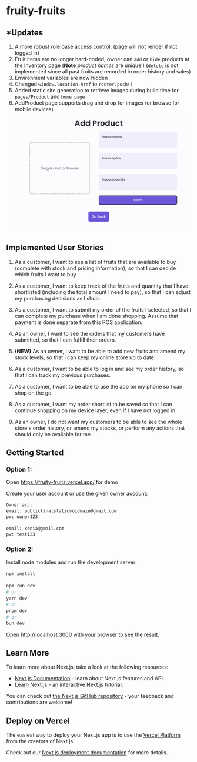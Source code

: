 # fruity-fruits

## *Updates 

1. A more robust role base access control. (page will not render if not logged in)
2. Fruit items are no longer hard-coded, owner can `add` or `hide` products at the Inventory page (**Note** _product names_ are unique!) (`delete` is not implemented since all past fruits are recorded in order history and sales)
3. Environment variables are now hidden
4. Changed `window.location.href` to `router.push()`
5. Added static site generation to retrieve images during build time for `pages/Product` and `home page`
6. AddProduct page supports drag and drop for images (or browse for mobile devices)
![AddProduct page.png](public/doc/images/AddProduct%20page.png)


## Implemented User Stories

1. As a customer, I want to see a list of fruits that are available to buy (complete with stock and pricing information), so that I can decide which fruits I want to buy.

2. As a customer, I want to keep track of the fruits and quantity that I have shortlisted (including the total amount I need to pay), so that I can adjust my purchasing decisions as I shop.

3. As a customer, I want to submit my order of the fruits I selected, so that I can complete my purchase when I am done shopping. Assume that payment is done separate from this POS application.

4. As an owner, I want to see the orders that my customers have submitted, so that I can fulfill their orders.

6. **(NEW)** As an owner, I want to be able to add new fruits and amend my stock levels, so that I can keep my online store up to date.

7. As a customer, I want to be able to log in and see my order history, so that I can track my previous purchases.

11. As a customer, I want to be able to use the app on my phone so I can shop on the go.

12. As a customer, I want my order shortlist to be saved so that I can continue shopping on my device layer, even if I have not logged in.

15. As an owner, I do not want my customers to be able to see the whole store's order history, or amend my stocks, or perform any actions that should only be available for me.

## Getting Started
### Option 1:
Open https://fruity-fruits.vercel.app/ for demo

Create your user account or use the given owner account:

```
Owner acc:
email: publicfinalstaticvoidmain@gmail.com
pw: owner123

email: xenia@gmail.com
pw: test123
```

### Option 2:

Install node modules and run the development server:

```bash
npm install

npm run dev
# or
yarn dev
# or
pnpm dev
# or
bun dev
```

Open [http://localhost:3000](http://localhost:3000) with your browser to see the result.

## Learn More

To learn more about Next.js, take a look at the following resources:

- [Next.js Documentation](https://nextjs.org/docs) - learn about Next.js features and API.
- [Learn Next.js](https://nextjs.org/learn) - an interactive Next.js tutorial.

You can check out [the Next.js GitHub repository](https://github.com/vercel/next.js) - your feedback and contributions are welcome!

## Deploy on Vercel

The easiest way to deploy your Next.js app is to use the [Vercel Platform](https://vercel.com/new?utm_medium=default-template&filter=next.js&utm_source=create-next-app&utm_campaign=create-next-app-readme) from the creators of Next.js.

Check out our [Next.js deployment documentation](https://nextjs.org/docs/app/building-your-application/deploying) for more details.

